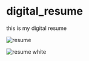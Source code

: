 # digital_resume
this is my digital resume

![resume](https://user-images.githubusercontent.com/100835323/184540844-75ce59d6-11f5-46b0-b41d-22d7e65bfa27.png)


![resume white](https://user-images.githubusercontent.com/100835323/184540809-3bcafa61-2aeb-4b68-9357-9b87dd750e6c.png)
